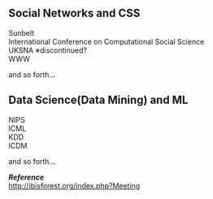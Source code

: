 ## Social Networks and CSS
Sunbelt  
International Conference on Computational Social Science  
UKSNA ※discontinued?  
WWW  

and so forth...  


## Data Science(Data Mining) and ML
NIPS  
ICML  
KDD  
ICDM  

and so forth...

***Reference***  
http://ibisforest.org/index.php?Meeting  

